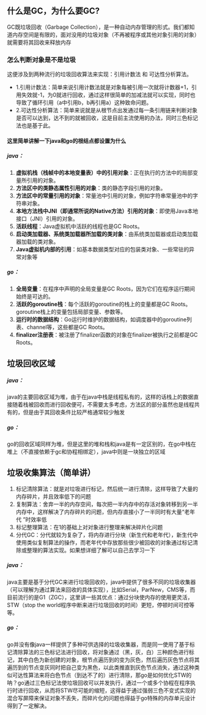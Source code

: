 ## 什么是GC，为什么要GC?
GC既垃圾回收（Garbage Collection），是一种自动内存管理的形式。我们都知道内存空间是有限的，面对没用的垃圾对象（不再被程序或其他对象引用的对象）就需要将其回收来释放内存
### 怎么判断对象是不是垃圾
这便涉及到两种流行的垃圾回收算法来实现：引用计数法 和 可达性分析算法。
- 1.引用计数法：简单来说引用计数法就是对象每被引用一次就将计数器+1，引用失效就-1，为0就进行回收，通过这样很简单的加减法就可以实现，同时也导致了循环引用（a中引用b，b再引用a）这种致命问题。
- 2.可达性分析算法：简单来说就是从根节点出发通过每一条引用链来判断对象是否可以达到，达不到的就被回收，这是目前主流使用的办法，同时三色标记法也是基于此。
#### 这里简单讲解一下java和go的根结点都设置为什么
##### java：
1.  **虚拟机栈（栈帧中的本地变量表）中的引用对象**：正在执行的方法中的局部变量所引用的对象。
1.  **方法区中的类静态属性引用的对象**：类的静态字段引用的对象。
1.  **方法区中的常量引用的对象**：常量池中引用的对象，例如字符串常量池中的字符串对象。
1.  **本地方法栈中JNI（即通常所说的Native方法）引用的对象**：即使用Java本地接口（JNI）引用的对象。
1.  **活跃线程**：Java虚拟机中活跃的线程也是GC Roots。
1.  **启动类加载器、系统类加载器所加载的类对象**：由系统类加载器或启动类加载器加载的类对象。
1.  **Java虚拟机内部的引用**：如基本数据类型对应的包装类对象、一些常驻的异常对象等
##### go：
1.  **全局变量**：在程序中声明的全局变量是GC Roots，因为它们在程序运行期间始终是可达的。
1.  **活跃的goroutine栈**：每个活跃的goroutine的栈上的变量都是GC Roots。goroutine栈上的变量包括局部变量、参数等。
1.  **运行时的数据结构**：Go运行时维护的数据结构，如调度器中的goroutine列表、channel等，这些都是GC Roots。
1.  **finalizer注册表**：被注册了finalizer函数的对象在finalizer被执行之前都是GC Roots。
## 垃圾回收区域
##### java：
java的主要回收区域为堆，由于在java中栈是线程私有的，这样的话栈上的数据直接随着栈被回收而进行回收便可，不需要太多考虑，方法区的部分虽然也是线程共有的，但是由于其回收条件比较严格通常较少触发

##### go：
go的回收区域同样为堆，但是这里的堆和栈和java是有一定区别的，在go中栈在堆上（不直接依赖于gc和协程相绑定），java中则是一块独立的区域

## 垃圾收集算法（简单讲）
1. 标记清除算法：就是对垃圾进行标记，然后统一进行清除，这样导致了大量的内存碎片，并且效率低下的问题
2. 复制算法：舍弃一半的内存空间，每次把一半内存中的存活对象转移到另一半内存中，这样解决了内存碎片的问题，但内存直接小了一半同时有大量“老年代 ”时效率低
3. 标记整理算法：在1的基础上对对象进行整理来解决碎片化问题
4. 分代GC：分代就较为复杂了，将内存进行分块（新生代和老年代），新生代中使用类似复制算法的操作，而老年代中存放那些很少被回收的对象通过标记清除或整理的算法实现。如果想详细了解可以自己去学习一下
##### java：
java主要是基于分代GC来进行垃圾回收的，java中提供了很多不同的垃圾收集器（可以理解为通过算法来回收的具体实现），比如Serial，ParNew，CMS等，而目前流行的是G1（ZGC），这里讲一些其优点：通过分块使内存的使用更灵活，STW（stop the world程序中断来进行垃圾回收的时间）更短，停顿时间可控等等。
##### go：
go并没有像java一样提供了多种可供选择的垃圾收集器，而是同一使用了基于标记清除算法的三色标记法进行回收，将对象通过（黑，灰，白）三种颜色进行标记，其中白色为新创建的对象，根节点遍历到的变为灰色，然后遍历灰色节点将其遍历到的节点变灰同时把自己变为黑色，以此类推直到灰色节点消失，通过这种类似可达性算法来将白色节点（到达不了的）进行清除，那go是如何优化STW的呐？go通过三色标记法使垃圾回收可以并发执行，通过一个或多个协程在程序执行时进行回收，从而将STW尽可能的缩短，这得益于通过强弱三色不变式实现的混合写屏障来保证对象不丢失，而碎片化的问题也得益于go特殊的内存单元设计得到了一定解决。
